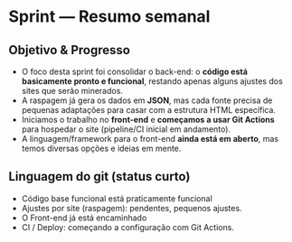 # Sprint — Resumo semanal

## Objetivo & Progresso

* O foco desta sprint foi consolidar o back-end: o **código está basicamente pronto e funcional**, restando apenas alguns ajustes dos sites que serão minerados.
* A raspagem já gera os dados em **JSON**, mas cada fonte precisa de pequenas adaptações para casar com a estrutura HTML específica.
* Iniciamos o trabalho no **front-end** e **começamos a usar Git Actions** para hospedar o site (pipeline/CI inicial em andamento).
* A linguagem/framework para o front-end **ainda está em aberto**, mas temos diversas opções e ideias em mente.

## Linguagem do git (status curto)

* Código base funcional está praticamente funcional
* Ajustes por site (raspagem): pendentes, pequenos ajustes.
* O Front-end já está encaminhado 
* CI / Deploy: começando a configuração com Git Actions.

